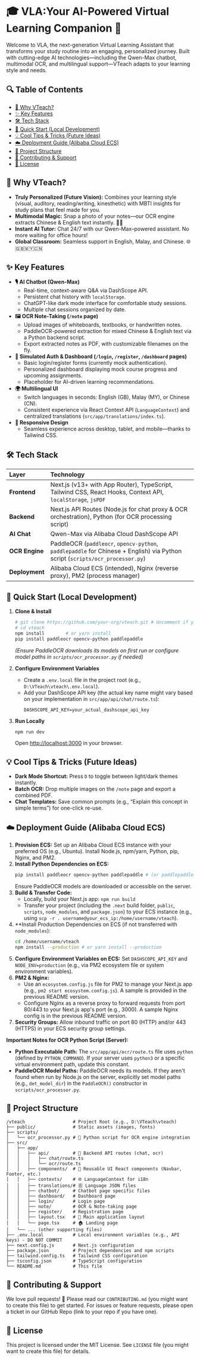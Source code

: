 # 🎓 VLA:Your AI-Powered Virtual Learning Companion 🚀

Welcome to VLA, the next-generation Virtual Learning Assistant that transforms your study routine into an engaging, personalized journey. Built with cutting-edge AI technologies—including the Qwen-Max chatbot, multimodal OCR, and multilingual support—VTeach adapts to your learning style and needs.

## 🔍 Table of Contents

*   [💖 Why VTeach?](#why-vteach)
*   [✨ Key Features](#key-features)
*   [🛠 Tech Stack](#tech-stack)
*   [🚀 Quick Start (Local Development)](#quick-start-local-development)
*   [💡 Cool Tips & Tricks (Future Ideas)](#cool-tips--tricks-future-ideas)
*   [☁️ Deployment Guide (Alibaba Cloud ECS)](#deployment-guide-alibaba-cloud-ecs)
*   [📂 Project Structure](#project-structure)
*   [🤝 Contributing & Support](#contributing--support)
*   [📜 License](#license)

## 💖 Why VTeach?

*   **Truly Personalized (Future Vision):** Combines your learning style (visual, auditory, reading/writing, kinesthetic) with MBTI insights for study plans that feel made for you.
*   **Multimodal Magic:** Snap a photo of your notes—our OCR engine extracts Chinese & English text instantly. 📸📝
*   **Instant AI Tutor:** Chat 24/7 with our Qwen-Max–powered assistant. No more waiting for office hours!
*   **Global Classroom:** Seamless support in English, Malay, and Chinese. 🌐🇬🇧🇲🇾🇨🇳

## ✨ Key Features

*   **🎙 AI Chatbot (Qwen-Max)**
    *   Real-time, context-aware Q&A via DashScope API.
    *   Persistent chat history with `localStorage`.
    *   ChatGPT-like dark mode interface for comfortable study sessions.
    *   Multiple chat sessions organized by date.
*   **🖼 OCR Note-Taking (`/note` page)**
    *   Upload images of whiteboards, textbooks, or handwritten notes.
    *   PaddleOCR-powered extraction for mixed Chinese & English text via a Python backend script.
    *   Export extracted notes as PDF, with customizable filenames on the fly.
*   **🚪 Simulated Auth & Dashboard (`/login`, `/register`, `/dashboard` pages)**
    *   Basic login/register forms (currently mock authentication).
    *   Personalized dashboard displaying mock course progress and upcoming assignments.
    *   Placeholder for AI-driven learning recommendations.
*   **🌍 Multilingual UI**
    *   Switch languages in seconds: English (GB), Malay (MY), or Chinese (CN).
    *   Consistent experience via React Context API (`LanguageContext`) and centralized translations (`src/app/translations/index.ts`).
*   **📱 Responsive Design**
    *   Seamless experience across desktop, tablet, and mobile—thanks to Tailwind CSS.

## 🛠 Tech Stack

| Layer        | Technology                                                                                                                               |
| :----------- | :--------------------------------------------------------------------------------------------------------------------------------------- |
| **Frontend** | Next.js (v13+ with App Router), TypeScript, Tailwind CSS, React Hooks, Context API, `localStorage`, `jsPDF`                               |
| **Backend**  | Next.js API Routes (Node.js for chat proxy & OCR orchestration), Python (for OCR processing script)                                      |
| **AI Chat**  | Qwen-Max via Alibaba Cloud DashScope API                                                                                                   |
| **OCR Engine**| PaddleOCR (`paddleocr`, `opencv-python`, `paddlepaddle` for Chinese + English) via Python script (`scripts/ocr_processor.py`)         |
| **Deployment**| Alibaba Cloud ECS (intended), Nginx (reverse proxy), PM2 (process manager)                                                                 |

## 🚀 Quick Start (Local Development)

1.  **Clone & Install**
    ```bash
    # git clone https://github.com/your-org/vteach.git # Uncomment if you have a repo
    # cd vteach
    npm install        # or yarn install
    pip install paddleocr opencv-python paddlepaddle
    ```
    *(Ensure PaddleOCR downloads its models on first run or configure model paths in `scripts/ocr_processor.py` if needed)*

2.  **Configure Environment Variables**
    *   Create a `.env.local` file in the project root (e.g., `D:\VTeach\vteach\.env.local`).
    *   Add your DashScope API key (the actual key name might vary based on your implementation in `src/app/api/chat/route.ts`):
        ```
        DASHSCOPE_API_KEY=your_actual_dashscope_api_key
        ```

3.  **Run Locally**
    ```bash
    npm run dev
    ```
    Open [http://localhost:3000](http://localhost:3000) in your browser.

## 💡 Cool Tips & Tricks (Future Ideas)

*   **Dark Mode Shortcut:** Press `D` to toggle between light/dark themes instantly.
*   **Batch OCR:** Drop multiple images on the `/note` page and export a combined PDF.
*   **Chat Templates:** Save common prompts (e.g., “Explain this concept in simple terms”) for one-click re-use.

## ☁️ Deployment Guide (Alibaba Cloud ECS)

1.  **Provision ECS:** Set up an Alibaba Cloud ECS instance with your preferred OS (e.g., Ubuntu). Install Node.js, npm/yarn, Python, pip, Nginx, and PM2.
2.  **Install Python Dependencies on ECS:**
    ```bash
    pip install paddleocr opencv-python paddlepaddle # (or paddlepaddle-gpu if applicable)
    ```
    Ensure PaddleOCR models are downloaded or accessible on the server.
3.  **Build & Transfer Code:**
    *   Locally, build your Next.js app: `npm run build`
    *   Transfer your project (including the `.next` build folder, `public`, `scripts`, `node_modules`, and `package.json`) to your ECS instance (e.g., using `scp -r . username@your_ecs_ip:/home/username/vteach`).
4.  **Install Production Dependencies on ECS (if not transferred with `node_modules`):
    ```bash
    cd /home/username/vteach
    npm install --production # or yarn install --production
    ```
5.  **Configure Environment Variables on ECS:** Set `DASHSCOPE_API_KEY` and `NODE_ENV=production` (e.g., via PM2 ecosystem file or system environment variables).
6.  **PM2 & Nginx:**
    *   Use an `ecosystem.config.js` file for PM2 to manage your Next.js app (e.g., `pm2 start ecosystem.config.js`). A sample is provided in the previous README version.
    *   Configure Nginx as a reverse proxy to forward requests from port 80/443 to your Next.js app's port (e.g., 3000). A sample Nginx config is in the previous README version.
7.  **Security Groups:** Allow inbound traffic on port 80 (HTTP) and/or 443 (HTTPS) in your ECS security group settings.

**Important Notes for OCR Python Script (Server):**
*   **Python Executable Path:** The `src/app/api/ocr/route.ts` file uses `python` (defined by `PYTHON_COMMAND`). If your server uses `python3` or a specific virtual environment path, update this constant.
*   **PaddleOCR Model Paths:** PaddleOCR needs its models. If they aren't found when run by Node.js on the server, explicitly set model paths (e.g., `det_model_dir`) in the `PaddleOCR()` constructor in `scripts/ocr_processor.py`.

## 📂 Project Structure

```
/vteach                  # Project Root (e.g., D:\VTeach\vteach)
├── public/              # Static assets (images, fonts)
├── scripts/
│   └── ocr_processor.py # 📸 Python script for OCR engine integration
├── src/
│   ├── app/
│   │   ├── api/         # 🔌 Backend API routes (chat, ocr)
│   │   │   ├── chat/route.ts
│   │   │   └── ocr/route.ts
│   │   ├── components/  # 🧩 Reusable UI React components (Navbar, Footer, etc.)
│   │   ├── contexts/    # 🌐 LanguageContext for i18n
│   │   ├── translations/# 🈴 Language JSON files
│   │   ├── chatbot/     # Chatbot page specific files
│   │   ├── dashboard/   # Dashboard page
│   │   ├── login/       # Login page
│   │   ├── note/        # OCR & Note-taking page
│   │   ├── register/    # Registration page
│   │   ├── layout.tsx   # 🎨 Main application layout
│   │   └── page.tsx     # 🏠 Landing page
│   └── ... (other supporting files)
├── .env.local           # Local environment variables (e.g., API keys) - DO NOT COMMIT
├── next.config.js       # Next.js configuration
├── package.json         # Project dependencies and npm scripts
├── tailwind.config.ts   # Tailwind CSS configuration
├── tsconfig.json        # TypeScript configuration
└── README.md            # This file
```

## 🤝 Contributing & Support

We love pull requests! 🧡 Please read our `CONTRIBUTING.md` (you might want to create this file) to get started. For issues or feature requests, please open a ticket in our GitHub Repo (link to your repo if you have one).

## 📜 License

This project is licensed under the MIT License. See `LICENSE` file (you might want to create this file) for details.
